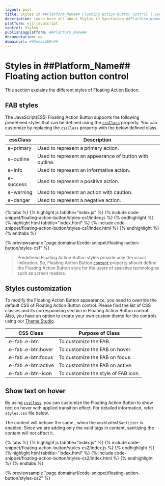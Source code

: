 ```yaml
---
layout: post
title: Styles in ##Platform_Name## Floating action button control | Syncfusion
description: Learn here all about Styles in Syncfusion ##Platform_Name## Floating action button control of Syncfusion Essential JS 2 and more.
platform: ej2-javascript
control: Styles 
publishingplatform: ##Platform_Name##
documentation: ug
domainurl: ##DomainURL##
---
```


# Styles in ##Platform_Name## Floating action button control

This section explains the different styles of Floating Action Button.

## FAB styles

The JavaScript(ES5) Floating Action Button supports the following predefined styles that can be defined using the [`cssClass`](../api/floating-action-button/fab/#cssclass) property. You can customize by replacing the `cssClass` property with the below defined class.

| cssClass | Description |
| -------- | -------- |
| e-primary | Used to represent a primary action. |
| e-outline |  Used to represent an appearance of button with outline. |
| e-info |  Used to represent an informative action. |
| e-success | Used to represent a positive action. |
| e-warning | Used to represent an action with caution. |
| e-danger | Used to represent a negative action. |

{% tabs %}
{% highlight js tabtitle="index.js" %}
{% include code-snippet/floating-action-button/styles-cs1/index.js %}
{% endhighlight %}
{% highlight html tabtitle="index.html" %}
{% include code-snippet/floating-action-button/styles-cs1/index.html %}
{% endhighlight %}
{% endtabs %}
        
{% previewsample "page.domainurl/code-snippet/floating-action-button/styles-cs1" %}

> Predefined Floating Action Button styles provide only the visual indication. So, Floating Action Button [`content`](../api/floating-action-button/fab/#content) property should define the Floating Action Button style for the users of assistive technologies such as screen readers.

## Styles customization

To modify the Floating Action Button appearance, you need to override the default CSS of Floating Action Button control. Please find the list of CSS classes and its corresponding section in Floating Action Button control. Also, you have an option to create your own custom theme for the controls using our [Theme Studio](https://ej2.syncfusion.com/themestudio/?theme=fluent).

| CSS Class | Purpose of Class |
|-----|----- |
|.e-fab .e-btn|To customize the FAB.|
|.e-fab .e-btn:hover|To customize the FAB on hover.|
|.e-fab .e-btn:focus|To customize the FAB on focus.|
|.e-fab .e-btn:active|To customize the FAB on active.|
|.e-fab .e-btn-icon|To customize the style of FAB icon.|

## Show text on hover

By using [`cssClass`](../api/floating-action-button/fab/#cssclass), you can customize the Floating Action Button to show text on hover with applied transition effect. For detailed information, refer `styles.css` file below.

The content will behave the same , when the `enableHtmlSantiizer` is enabled. Since we are adding only the valid tags in content, sanitizing the content will not affect it.

{% tabs %}
{% highlight js tabtitle="index.js" %}
{% include code-snippet/floating-action-button/styles-cs2/index.js %}
{% endhighlight %}
{% highlight html tabtitle="index.html" %}
{% include code-snippet/floating-action-button/styles-cs2/index.html %}
{% endhighlight %}
{% endtabs %}
        
{% previewsample "page.domainurl/code-snippet/floating-action-button/styles-cs2" %}